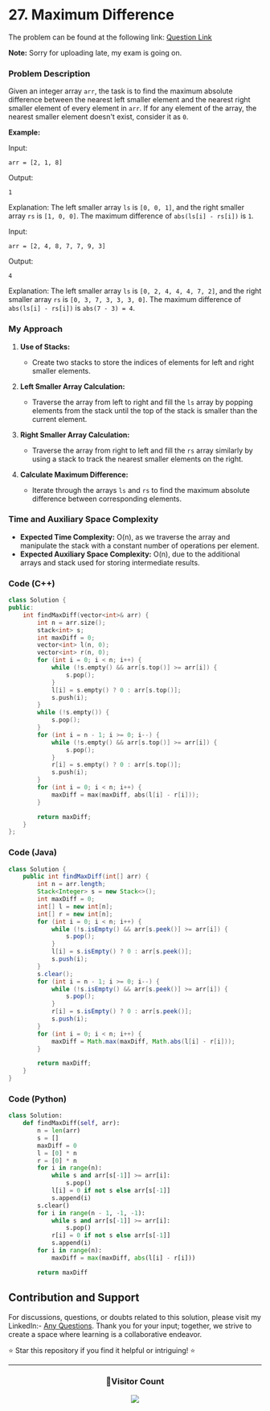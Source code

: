 # **27. Maximum Difference**

The problem can be found at the following link: [Question Link](https://www.geeksforgeeks.org/problems/maximum-difference-1587115620/1)

**Note:** Sorry for uploading late, my exam is going on.

### Problem Description

Given an integer array `arr`, the task is to find the maximum absolute difference between the nearest left smaller element and the nearest right smaller element of every element in `arr`. If for any element of the array, the nearest smaller element doesn't exist, consider it as `0`.

**Example:**

Input:

```
arr = [2, 1, 8]
```

Output:

```
1
```

Explanation: The left smaller array `ls` is `[0, 0, 1]`, and the right smaller array `rs` is `[1, 0, 0]`. The maximum difference of `abs(ls[i] - rs[i])` is `1`.

Input:

```
arr = [2, 4, 8, 7, 7, 9, 3]
```

Output:

```
4
```

Explanation: The left smaller array `ls` is `[0, 2, 4, 4, 4, 7, 2]`, and the right smaller array `rs` is `[0, 3, 7, 3, 3, 3, 0]`. The maximum difference of `abs(ls[i] - rs[i])` is `abs(7 - 3) = 4`.

### My Approach

1. **Use of Stacks:**

   - Create two stacks to store the indices of elements for left and right smaller elements.

2. **Left Smaller Array Calculation:**

   - Traverse the array from left to right and fill the `ls` array by popping elements from the stack until the top of the stack is smaller than the current element.

3. **Right Smaller Array Calculation:**

   - Traverse the array from right to left and fill the `rs` array similarly by using a stack to track the nearest smaller elements on the right.

4. **Calculate Maximum Difference:**
   - Iterate through the arrays `ls` and `rs` to find the maximum absolute difference between corresponding elements.

### Time and Auxiliary Space Complexity

- **Expected Time Complexity:** O(n), as we traverse the array and manipulate the stack with a constant number of operations per element.
- **Expected Auxiliary Space Complexity:** O(n), due to the additional arrays and stack used for storing intermediate results.

### Code (C++)

```cpp
class Solution {
public:
    int findMaxDiff(vector<int>& arr) {
        int n = arr.size();
        stack<int> s;
        int maxDiff = 0;
        vector<int> l(n, 0);
        vector<int> r(n, 0);
        for (int i = 0; i < n; i++) {
            while (!s.empty() && arr[s.top()] >= arr[i]) {
                s.pop();
            }
            l[i] = s.empty() ? 0 : arr[s.top()];
            s.push(i);
        }
        while (!s.empty()) {
            s.pop();
        }
        for (int i = n - 1; i >= 0; i--) {
            while (!s.empty() && arr[s.top()] >= arr[i]) {
                s.pop();
            }
            r[i] = s.empty() ? 0 : arr[s.top()];
            s.push(i);
        }
        for (int i = 0; i < n; i++) {
            maxDiff = max(maxDiff, abs(l[i] - r[i]));
        }

        return maxDiff;
    }
};
```

### Code (Java)

```java
class Solution {
    public int findMaxDiff(int[] arr) {
        int n = arr.length;
        Stack<Integer> s = new Stack<>();
        int maxDiff = 0;
        int[] l = new int[n];
        int[] r = new int[n];
        for (int i = 0; i < n; i++) {
            while (!s.isEmpty() && arr[s.peek()] >= arr[i]) {
                s.pop();
            }
            l[i] = s.isEmpty() ? 0 : arr[s.peek()];
            s.push(i);
        }
        s.clear();
        for (int i = n - 1; i >= 0; i--) {
            while (!s.isEmpty() && arr[s.peek()] >= arr[i]) {
                s.pop();
            }
            r[i] = s.isEmpty() ? 0 : arr[s.peek()];
            s.push(i);
        }
        for (int i = 0; i < n; i++) {
            maxDiff = Math.max(maxDiff, Math.abs(l[i] - r[i]));
        }

        return maxDiff;
    }
}
```

### Code (Python)

```python
class Solution:
    def findMaxDiff(self, arr):
        n = len(arr)
        s = []
        maxDiff = 0
        l = [0] * n
        r = [0] * n
        for i in range(n):
            while s and arr[s[-1]] >= arr[i]:
                s.pop()
            l[i] = 0 if not s else arr[s[-1]]
            s.append(i)
        s.clear()
        for i in range(n - 1, -1, -1):
            while s and arr[s[-1]] >= arr[i]:
                s.pop()
            r[i] = 0 if not s else arr[s[-1]]
            s.append(i)
        for i in range(n):
            maxDiff = max(maxDiff, abs(l[i] - r[i]))

        return maxDiff
```

## Contribution and Support

For discussions, questions, or doubts related to this solution, please visit my LinkedIn:- [Any Questions](https://www.linkedin.com/in/patel-hetkumar-sandipbhai-8b110525a/). Thank you for your input; together, we strive to create a space where learning is a collaborative endeavor.

⭐ Star this repository if you find it helpful or intriguing! ⭐

---

<div align=center>
  <h3><b>📍Visitor Count</b></h3>
</div>

<p align="center" >   
  <img src="https://profile-counter.glitch.me/Hunterdii/count.svg" />  
</p>
